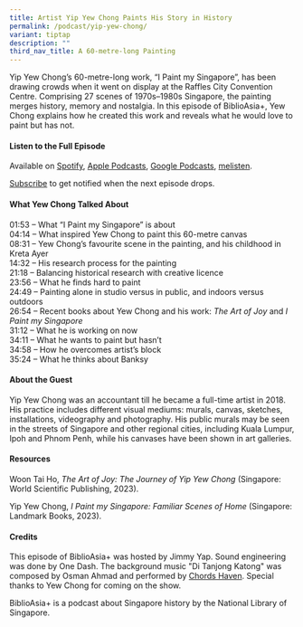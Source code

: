 ```yaml
---
title: Artist Yip Yew Chong Paints His Story in History
permalink: /podcast/yip-yew-chong/
variant: tiptap
description: ""
third_nav_title: A 60-metre-long Painting
---
```

<p>Yip Yew Chong’s 60-metre-long work, “I Paint my Singapore”, has been drawing
crowds when it went on display at the Raffles City Convention Centre. Comprising
27 scenes of 1970s–1980s Singapore, the painting merges history, memory
and nostalgia. In this episode of BiblioAsia+, Yew Chong explains how he
created this work and reveals what he would love to paint but has not.</p>
<p></p>
<h4><strong>Listen to the Full Episode</strong></h4>
<p>Available on <a href="https://open.spotify.com/episode/6NYgoIymDy90Ng76tWsjsr" rel="noopener noreferrer nofollow" target="_blank">Spotify</a>,
<a href="https://podcasts.apple.com/us/podcast/artist-yip-yew-chong-paints-his-story-in-history/id1688142751?i=1000639313389" rel="noopener noreferrer nofollow" target="_blank">Apple Podcasts</a>, <a href="https://podcasts.google.com/feed/aHR0cHM6Ly9mZWVkcy5jYXB0aXZhdGUuZm0vYmlibGlvYXNpYS8/episode/ZDE1YTc1MmMtYmU1Ni00ODE4LTliYWQtYzY5NmRhNzY0ZDJm?sa=X&amp;ved=0CAUQkfYCahcKEwiI56C6nqCDAxUAAAAAHQAAAAAQNA" rel="noopener noreferrer nofollow" target="_blank">Google Podcasts</a>,
<a href="https://www.melisten.sg/podcast/playlist/BiblioAsia%2B-2115156/Artist-Yip-Yew-Chong-Paints-His-Story-in-History-2278281" rel="noopener noreferrer nofollow" target="_blank">melisten</a>.</p>
<p><a href="https://open.spotify.com/show/66PYiIthr1KqQhJ82XH4DN" rel="noopener noreferrer nofollow" target="_blank">Subscribe</a> to
get notified when the next episode drops.</p>
<p></p>
<h4><strong>What Yew Chong Talked About</strong></h4>
<p>01:53 – What “I Paint my Singapore” is about
<br>04:14 – What inspired Yew Chong to paint this 60-metre canvas
<br>08:31 – Yew Chong’s favourite scene in the painting, and his childhood
in Kreta Ayer
<br>14:32 – His research process for the painting
<br>21:18 – Balancing historical research with creative licence
<br>23:56 – What he finds hard to paint
<br>24:49 – Painting alone in studio versus in public, and indoors versus
outdoors
<br>26:54 – Recent books about Yew Chong and his work: <em>The Art of Joy</em> and <em>I Paint my Singapore</em> 
<br>31:12 – What he is working on now
<br>34:11 – What he wants to paint but hasn’t
<br>34:58 – How he overcomes artist’s block
<br>35:24 – What he thinks about Banksy</p>
<p></p>
<h4><strong>About the Guest</strong></h4>
<p>Yip Yew Chong was an accountant till he became a full-time artist in 2018.
His practice includes different visual mediums: murals, canvas, sketches,
installations, videography and photography. His public murals may be seen
in the streets of Singapore and other regional cities, including Kuala
Lumpur, Ipoh and Phnom Penh, while his canvases have been shown in art
galleries.</p>
<p></p>
<h4><strong>Resources</strong></h4>
<p>Woon Tai Ho, <em>The Art of Joy: The Journey of Yip Yew Chong </em>(Singapore:
World Scientific Publishing, 2023).</p>
<p>Yip Yew Chong, <em>I Paint my Singapore: Familiar Scenes of Home</em> (Singapore:
Landmark Books, 2023).</p>
<p></p>
<h4><strong>Credits</strong></h4>
<p>This episode of BiblioAsia+ was hosted by Jimmy Yap. Sound engineering
was done by One Dash. The background music "Di Tanjong Katong" was composed
by Osman Ahmad and performed by <a href="https://www.youtube.com/watch?v=uA2v7ka5TAI" rel="noopener noreferrer nofollow" target="_blank">Chords Haven</a>. Special
thanks to Yew Chong for coming on the show.</p>
<p>BiblioAsia+ is a podcast about Singapore history by the National Library
of Singapore.</p>